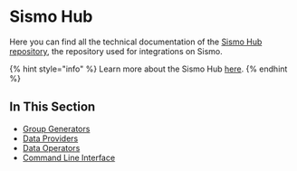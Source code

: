 # Sismo Hub

Here you can find all the technical documentation of the [Sismo Hub repository](https://github.com/sismo-core/sismo-hub), the repository used for integrations on Sismo.

{% hint style="info" %}
Learn more about the Sismo Hub [here](../../../welcome-to-sismo/how-sismo-works.md#what-is-the-sismo-hub).
{% endhint %}

## In This Section

* [Group Generators](sismo-protocol-overview.md)
* [Data Providers](data-providers.md)
* [Data Operators](data-operators.md)
* [Command Line Interface](command-line-interface.md)
